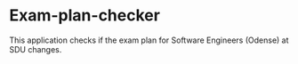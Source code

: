 # Exam-plan-checker

This application checks if the exam plan for Software Engineers (Odense) at SDU changes.
